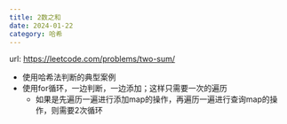 ```yaml
---
title: 2数之和
date: 2024-01-22
category: 哈希
---
```


url: https://leetcode.com/problems/two-sum/



- 使用哈希法判断的典型案例
- 使用for循环，一边判断，一边添加；这样只需要一次的遍历
  - 如果是先遍历一遍进行添加map的操作，再遍历一遍进行查询map的操作，则需要2次循环
